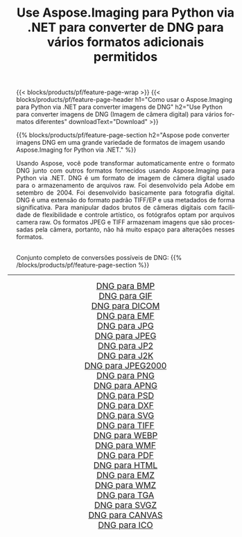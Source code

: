 ﻿---
title: Use Aspose.Imaging para Python via .NET para converter de DNG para vários formatos adicionais permitidos 
weight: 3920
url: /pt/python-net/conversion/from/dng 
lang: pt
langdirlevel: 2
locales: zh-hans,ja,it,ru,de,es,fr,nl,id,lt,pl,pt,vi,tr,ko,zh-hant,ar,hi,th,sv,cs,uk,he
description: Você pode transformar rapidamente de DNG(Imagem de câmera digital) em vários formatos usando Aspose.Imaging para Python via .NET.
---

{{< blocks/products/pf/feature-page-wrap >}}
{{< blocks/products/pf/feature-page-header h1="Como usar o Aspose.Imaging para Python via .NET para converter imagens de DNG" h2="Use Python para converter imagens de DNG (Imagem de câmera digital) para vários formatos diferentes" downloadText="Download" >}}


{{% blocks/products/pf/feature-page-section  h2="Aspose pode converter imagens DNG em uma grande variedade de formatos de imagem usando Aspose.Imaging for Python via .NET." %}}
<p align=justify>Usando Aspose, você pode transformar automaticamente entre o formato DNG junto com outros formatos fornecidos usando Aspose.Imaging para Python via .NET. DNG é um formato de imagem de câmera digital usado para o armazenamento de arquivos raw. Foi desenvolvido pela Adobe em setembro de 2004. Foi desenvolvido basicamente para fotografia digital. DNG é uma extensão do formato padrão TIFF/EP e usa metadados de forma significativa. Para manipular dados brutos de câmeras digitais com facilidade de flexibilidade e controle artístico, os fotógrafos optam por arquivos camera raw. Os formatos JPEG e TIFF armazenam imagens que são processadas pela câmera, portanto, não há muito espaço para alterações nesses formatos.</p>
<br/>
Conjunto completo de conversões possíveis de DNG:
{{% /blocks/products/pf/feature-page-section %}}
<div class="container-fluid productfamilypage bg-gray">
    <div class="convertypes bg-gray agp-content section">
        <div class="container">
		<hr style="margin-left:-20px;"/>
		<div class="row other-converters" style="gap: 10px;font-size: 19px;text-align:center;">
		    <div class='col-md-2 other-converter remove-lp remove-rp'><a href="/imaging/pt/python-net/conversion/dng-to-bmp" style="padding:15px;">DNG para BMP</a></div><div class='col-md-2 other-converter remove-lp remove-rp'><a href="/imaging/pt/python-net/conversion/dng-to-gif" style="padding:15px;">DNG para GIF</a></div><div class='col-md-2 other-converter remove-lp remove-rp'><a href="/imaging/pt/python-net/conversion/dng-to-dicom" style="padding:15px;">DNG para DICOM</a></div><div class='col-md-2 other-converter remove-lp remove-rp'><a href="/imaging/pt/python-net/conversion/dng-to-emf" style="padding:15px;">DNG para EMF</a></div><div class='col-md-2 other-converter remove-lp remove-rp'><a href="/imaging/pt/python-net/conversion/dng-to-jpg" style="padding:15px;">DNG para JPG</a></div><div class='col-md-2 other-converter remove-lp remove-rp'><a href="/imaging/pt/python-net/conversion/dng-to-jpeg" style="padding:15px;">DNG para JPEG</a></div><div class='col-md-2 other-converter remove-lp remove-rp'><a href="/imaging/pt/python-net/conversion/dng-to-jp2" style="padding:15px;">DNG para JP2</a></div><div class='col-md-2 other-converter remove-lp remove-rp'><a href="/imaging/pt/python-net/conversion/dng-to-j2k" style="padding:15px;">DNG para J2K</a></div><div class='col-md-2 other-converter remove-lp remove-rp'><a href="/imaging/pt/python-net/conversion/dng-to-jpeg2000" style="padding:15px;">DNG para JPEG2000</a></div><div class='col-md-2 other-converter remove-lp remove-rp'><a href="/imaging/pt/python-net/conversion/dng-to-png" style="padding:15px;">DNG para PNG</a></div><div class='col-md-2 other-converter remove-lp remove-rp'><a href="/imaging/pt/python-net/conversion/dng-to-apng" style="padding:15px;">DNG para APNG</a></div><div class='col-md-2 other-converter remove-lp remove-rp'><a href="/imaging/pt/python-net/conversion/dng-to-psd" style="padding:15px;">DNG para PSD</a></div><div class='col-md-2 other-converter remove-lp remove-rp'><a href="/imaging/pt/python-net/conversion/dng-to-dxf" style="padding:15px;">DNG para DXF</a></div><div class='col-md-2 other-converter remove-lp remove-rp'><a href="/imaging/pt/python-net/conversion/dng-to-svg" style="padding:15px;">DNG para SVG</a></div><div class='col-md-2 other-converter remove-lp remove-rp'><a href="/imaging/pt/python-net/conversion/dng-to-tiff" style="padding:15px;">DNG para TIFF</a></div><div class='col-md-2 other-converter remove-lp remove-rp'><a href="/imaging/pt/python-net/conversion/dng-to-webp" style="padding:15px;">DNG para WEBP</a></div><div class='col-md-2 other-converter remove-lp remove-rp'><a href="/imaging/pt/python-net/conversion/dng-to-wmf" style="padding:15px;">DNG para WMF</a></div><div class='col-md-2 other-converter remove-lp remove-rp'><a href="/imaging/pt/python-net/conversion/dng-to-pdf" style="padding:15px;">DNG para PDF</a></div><div class='col-md-2 other-converter remove-lp remove-rp'><a href="/imaging/pt/python-net/conversion/dng-to-html" style="padding:15px;">DNG para HTML</a></div><div class='col-md-2 other-converter remove-lp remove-rp'><a href="/imaging/pt/python-net/conversion/dng-to-emz" style="padding:15px;">DNG para EMZ</a></div><div class='col-md-2 other-converter remove-lp remove-rp'><a href="/imaging/pt/python-net/conversion/dng-to-wmz" style="padding:15px;">DNG para WMZ</a></div><div class='col-md-2 other-converter remove-lp remove-rp'><a href="/imaging/pt/python-net/conversion/dng-to-tga" style="padding:15px;">DNG para TGA</a></div><div class='col-md-2 other-converter remove-lp remove-rp'><a href="/imaging/pt/python-net/conversion/dng-to-svgz" style="padding:15px;">DNG para SVGZ</a></div><div class='col-md-2 other-converter remove-lp remove-rp'><a href="/imaging/pt/python-net/conversion/dng-to-canvas" style="padding:15px;">DNG para CANVAS</a></div><div class='col-md-2 other-converter remove-lp remove-rp'><a href="/imaging/pt/python-net/conversion/dng-to-ico" style="padding:15px;">DNG para ICO</a></div>
                </div>
        </div>
    </div>
</div>
<br/>


